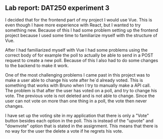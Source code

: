 ## Lab report: DAT250 experiment 3

I decided that for the frontend part of my project I would use Vue. This is even though I have more experience with React, but I wanted to try something new.
Because of this I had some problem setting up the frontend project because I used some time to familiarize myself with the structure of Vue.

After I had familiarized myself with Vue I had some problems using the correct body of for example the poll to actually be able to send in a POST request to create a new poll. 
Because of this I also had to do some changes to the backend to make it work.

One of the most challenging problems I came past in this project was to make a user able to change his vote after he´d already voted. This is something that works with Bruno when I try to manually make a API call.
The problem is that after the user has voted on a poll, and try to change his vote. The previous vote is not deleted and is not able to change. Since the user can not vote on more than one thing in a poll, the vote then never changes.

I have set up the voting site in my application that there is only a "Vote" button besides each option in the poll. This is instead of the "upvote" and "downvote" option that is stated in the assignment. 
This means that there is no way for the user the delete a vote if he regrets his vote. 
